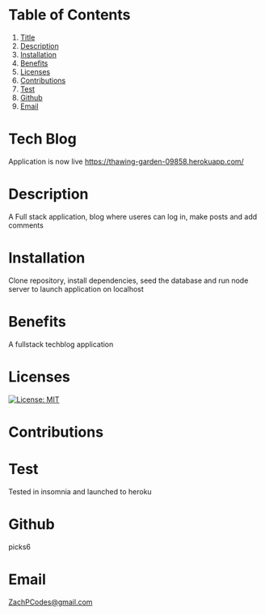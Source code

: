 # Table of Contents
  1. [Title](#Title)
  2. [Description](#Description)
  3. [Installation](#Installation)
  4. [Benefits](#Benefits)
  5. [Licenses](#Licenses)
  6. [Contributions](#Contributions)
  7. [Test](#Test)
  8. [Github](#Github)
  9. [Email](#Email)
  
# Tech Blog

Application is now live 
https://thawing-garden-09858.herokuapp.com/

# Description
A Full stack application, blog where useres can log in, make posts and add comments
# Installation
Clone repository, install dependencies, seed the database and run node server to launch application on localhost
# Benefits
A fullstack techblog application
# Licenses
[![License: MIT](https://img.shields.io/badge/License-MIT-yellow.svg)](https://opensource.org/licenses/MIT)
# Contributions

# Test
Tested in insomnia and launched to heroku
# Github
picks6
# Email
ZachPCodes@gmail.com
